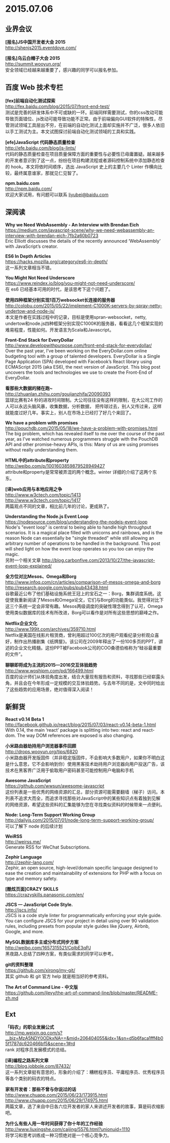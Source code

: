 2015.07.06  
========  

## 业界会议  

**[报名]JS中国开发者大会 2015**  
http://shenjs2015.eventdove.com/  

**[报名]乌云白帽子大会 2015**  
http://summit.wooyun.org/  
安全领域已经越来越重要了，感兴趣的同学可以报名参加。

## 百度 Web 技术专栏  

**[fex]前端自动化测试探索**  
http://fex.baidu.com/blog/2015/07/front-end-test/  
测试是完善的研发体系中不可或缺的一环。前端同样需要测试，你的css改动可能导致页面错位、js改动可能导致功能不正常。由于前端偏向GUI软件的特殊性，尽管测试领域工具层出不穷，在前端的自动化测试上面却实施并不广泛，很多人依旧以手工测试为主。本文试图探讨前端自动化测试领域的工具和实践。

**[efe]JavaScript 代码静态质量检查**  
http://efe.baidu.com/blog/js-lints/  
代码的静态质量检查在项目质量保障方面的重要性与必要性已毋庸置疑。越来越多的开发者意识到了这一点，纷纷在项目构建流程或者源码控制系统中添加静态检查的 hook。本文将依时间顺序，选出 JavaScript 史上的主要几个 Linter 作横向比较，最终属意谁家，那就见仁见智了。

**npm.baidu.com**  
http://npm.baidu.com/  
欢迎大家试用，有问题可以联系 liyubei@baidu.com  

## 深阅读  

**Why we Need WebAssembly - An Interview with Brendan Eich**  
https://medium.com/javascript-scene/why-we-need-webassembly-an-interview-with-brendan-eich-7fb2a60b0723  
Eric Elliott discusses the details of the recently announced ‘WebAssembly’ with JavaScript’s creator. 

**ES6 In Depth Articles**  
https://hacks.mozilla.org/category/es6-in-depth/  
这一系列文章相当不错。

**You Might Not Need Underscore**  
https://www.reindex.io/blog/you-might-not-need-underscore/  
在 es6 已经基本可用的时代，是该思考下这个问题了。

**使用四种框架分别实现1百万websocket长连接的服务器**  
http://colobu.com/2015/05/22/implement-C1000K-servers-by-spray-netty-undertow-and-node-js/  
本文是作者在实践过程中的记录，目标是使用spran-websocket，netty, undertow和node.js四种框架分别实现C1000K的服务器，看看这几个框架实现的难易程度，性能如何。开发语言为Scala和Javascript。  

**Front-End Stack for EveryDollar**  
http://www.developwithpurpose.com/front-end-stack-for-everydollar/  
Over the past year, I’ve been working on the EveryDollar.com online budgeting tool with a group of talented developers. EveryDollar is a Single Page Application (SPA) developed with Facebook’s React library using ECMAScript 2015 (aka ES6), the next version of JavaScript. This blog post uncovers the tools and technologies we use to create the Front-End of EveryDollar.

**看那些大数据的猪在跑~**  
http://zhuanlan.zhihu.com/goujianzhifa/20090393  
篮球比赛有24 秒的进攻时间限制。大公司往往没有这样的限制，在大公司工作的人可以永远头脑风暴，收集数据，分析数据， 把传球过去，别人又传过来，这样就能度过好几年。事实上，别人在市场上已经打了好几个来回了。

**We have a problem with promises**  
http://pouchdb.com/2015/05/18/we-have-a-problem-with-promises.html  
The big problem, which has revealed itself to me over the course of the past year, as I've watched numerous programmers struggle with the PouchDB API and other promise-heavy APIs, is this: Many of us are using promises without really understanding them.

**HTML中的attribute和property**  
http://weibo.com/p/1001603859879528949427  
attribute和property是常常被弄混的两个概念。winter 详细的介绍了这两个东东。  

**[译]web应用与本地应用之争**  
http://www.w3ctech.com/topic/1413  
http://www.w3ctech.com/topic/1417  
两篇观点不同的文章，相比前几年的讨论，更成熟了。

**Understanding the Node.js Event Loop**  
https://nodesource.com/blog/understanding-the-nodejs-event-loop  
Node's "event loop" is central to being able to handle high throughput scenarios. It is a magical place filled with unicorns and rainbows, and is the reason Node can essentially be "single threaded" while still allowing an arbitrary number of operations to be handled in the background. This post will shed light on how the event loop operates so you too can enjoy the magic.  
另附一个相关文章 http://blog.carbonfive.com/2013/10/27/the-javascript-event-loop-explained/  

**全方位对比Mesos、Omega和Borg**  
http://www.infoq.com/cn/articles/comparison-of-mesos-omega-and-borg  
http://research.google.com/pubs/pub43438.html  
谷歌最近公布了他们基础设施系统王冠上的宝石之一：Borg，集群调度系统。这促使我重新阅读了Mesos和Omega论文，它们与Borg的功能类似。我觉得对比下这三个系统一定会非常有趣。Mesos两级调度的突破性理念得到了认可，Omega使用类似数据库的技术有所改进，Borg可以看作是对所有这些思想的巅峰之作。  

**Netflix企业文化**  
http://www.199it.com/archives/359710.html  
Netflix是美国在线影片租赁商，曾利用超过100亿次的用户观看纪录分析观众喜好，制作出热播剧集《纸牌屋》。该公司在2009年释出了一份100多页的PPT，讲述的企业文化精髓。这份PPT被Facebook公司的COO桑德伯格称为“硅谷最重要的文件”。

**聊聊即将成为主流的2015—2016交互体验趋势**  
http://www.woshipm.com/pd/166499.html  
百度的设计师们从体验角度出发，结合大量现有报告和资料，寻找那些已经崭露头角，并且会在今年形成一定规模的交互体验趋势。与去年不同的是，文中同时给出了这些趋势的应用场景，绝对值得深入阅读！

## 新鲜货 

**React v0.14 Beta 1**  
http://facebook.github.io/react/blog/2015/07/03/react-v0.14-beta-1.html  
With 0.14, the main ‘react’ package is splitting into two: react and react-dom. The way DOM references are exposed is also changing. 

**小米路由器劫持用户浏览器事件回顾**  
http://drops.wooyun.org/tips/6820  
小米路由器开发版固件（并非稳定版固件，不会影响大多数用户，如果你不明白这是什么意思，它不会影响到你）使用黑客技术劫持用户浏览器向用户投送广告，该技术在黑客界广泛用于偷取用户密码甚至可能控制用户电脑和手机  

**Awesome JavaScript**  
https://github.com/wwsun/awesome-javascript  
这份列表是一些优秀的网络资源的汇总，部分资源可能需要翻墙（梯子）访问。本列表不追求大而全，而追求寻找那些对JavaScript中的某些知识点有着独到见解的网络资源，希望这些资料的汇集能够为您在寻找类似资料的时候带来一点便利。

**Node: Long-Term Support Working Group**  
http://dailyjs.com/2015/07/01/node-long-term-support-working-group/  
可以了解下 node 的后续计划

**WeiRSS**  
http://weirss.me/  
Generate RSS for WeChat Subscriptions.  

**Zephir Language**  
http://zephir-lang.com/  
Zephir, an open source, high-level/domain specific language designed to ease the creation and maintainability of extensions for PHP with a focus on type and memory safety.

**[酷炫页面]CRAZY SKILLS**  
https://crazyskills.panasonic.com/en/  

**JSCS — JavaScript Code Style.**  
http://jscs.info/  
JSCS is a code style linter for programmatically enforcing your style guide. You can configure JSCS for your project in detail using over 90 validation rules, including presets from popular style guides like jQuery, Airbnb, Google, and more. 

**MySQL数据库多主或分布式同步方案**  
http://weibo.com/1657315521/CpIbE3qPJ  
黑夜路人总结了四种方案，有类似需求的同学可以参考。

**git的资料整理**  
https://github.com/xirong/my-git/    
其实 github 和 git 官方 help 就是相当好的参考资料。

**The Art of Command Line - 中文版**  
https://github.com/jlevy/the-art-of-command-line/blob/master/README-zh.md  


## Ext  

**「码农」的职业发展公式**  
http://mp.weixin.qq.com/s?__biz=MzA5NDY0ODkxNA==&mid=206404055&idx=1&sn=d5b6faca1fff4b05f1787dc620466bf5&scene=1#rd  
rank 对程序员发展模式的总结。

**[译]编程之路系列文章**  
http://blog.jobbole.com/87432/  
这一系列文章挺有意思的，形象的介绍了：糟糕程序员、平庸程序员、优秀程序员等各个类别的码农的特点。

**家有开发者：那些不曾与你说过的话**  
http://www.chuapp.com/2015/06/23/173915.html  
http://www.chuapp.com/2015/06/29/174975.html  
两篇文章，选了来自中日各六位开发者的家人来讲述开发者的故事，算是码农缩影吧。

**为什么有些人用一年时间获得了你十年的工作经验**  
http://www.liuxingshe.com/caijing/5576.html?unionuid=1110  
将学习和思考训练成一种习惯绝对是一个核心竞争力。



